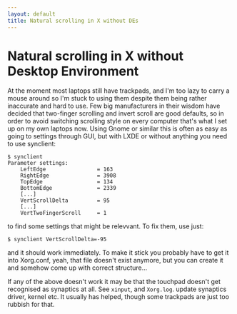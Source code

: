 ```yaml
---
layout: default
title: Natural scrolling in X without DEs
---
```

# Natural scrolling in X without Desktop Environment

At the moment most laptops still have trackpads, and I'm too lazy to carry a
mouse around so I'm stuck to using them despite them being rather inaccurate
and hard to use. Few big manufacturers in their wisdom have decided that
two-finger scrolling and invert scroll are good defaults, so in order to
avoid switching scrolling style on every computer that's what I set up on my own
laptops now. Using Gnome or similar this is often as easy as going to settings
through GUI, but with LXDE or without anything you need to use synclient:

    $ synclient 
    Parameter settings:
        LeftEdge                = 163
        RightEdge               = 3908
        TopEdge                 = 134
        BottomEdge              = 2339
        [...]
        VertScrollDelta         = 95
        [...]
        VertTwoFingerScroll     = 1

to find some settings that might be relevvant. To fix them, use just:

    $ synclient VertScrollDelta=-95

and it should work immediately. To make it stick you probably have to
get it into Xorg.conf, yeah, that file doesn't exist anymore, but you
can create it and somehow come up with correct structure...

If any of the above doesn't work it may be that the touchpad doesn't get
recognised as synaptics at all. See `xinput`, and `Xorg.log`. update
synaptics driver, kernel etc. It usually has helped, though some
trackpads are just too rubbish for that.
